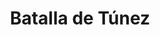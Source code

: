 ﻿---
title: "Batalla de Túnez"
permalink: periodes_203.html
layout: periode
dataInici: -310
sidebar: periodes
pares:
  - id: 23
    title: "Tercera guerra siciliana"
    dataInici: "(-315)"
    dataFi: "(-307)"

fills:
jocsPrincipals:
jocsEscenaris:
jocsEpoca:
  - title: "Lost Battles"
    bggId: 83325
    escenari: "Tunis"

  - title: "Tyrant: Battles of Carthage versus Syracuse"
    bggId: 8485
    escenari: "White Tunis"

jocsEpocaEscenaris:
---
